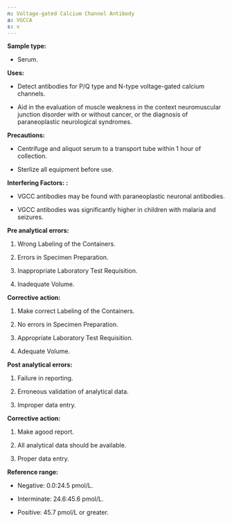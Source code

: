 ```yaml
---
n: Voltage-gated Calcium Channel Antibody
a: VGCCA
s: v
---
```



__Sample type:__

-	Serum.

__Uses:__

-	Detect antibodies for P/Q type and N-type voltage-gated calcium channels.

-	Aid in the evaluation of muscle weakness in the context neuromuscular junction disorder with or without cancer, or the diagnosis of paraneoplastic neurological syndromes.

__Precautions:__

-	Centrifuge and aliquot serum to a transport tube within 1 hour of collection.

-	Sterlize all equipment before use.

__Interfering Factors: :__ 

-	VGCC antibodies may be found with paraneoplastic neuronal antibodies.

-	VGCC antibodies was significantly higher in children with malaria and seizures.

__Pre analytical errors:__

1)	Wrong Labeling of the Containers.

2)	Errors in Specimen Preparation.

3)	Inappropriate Laboratory Test Requisition.

4)	Inadequate Volume.

__Corrective action:__

1)	Make correct Labeling of the Containers.

2)	No errors in Specimen Preparation.

3)	Appropriate Laboratory Test Requisition.

4)	Adequate Volume.

__Post analytical errors:__

1)	Failure in reporting. 

2)	Erroneous validation of analytical data.

3)	Improper data entry.



__Corrective action:__

1)	Make agood report.

2)	All analytical data should be available.

3)	Proper data entry.

__Reference range:__

-	Negative:         0.0:24.5 pmol/L.

-	Interminate: 24.6:45.6 pmol/L.

-	Positive:         45.7 pmol/L or greater.